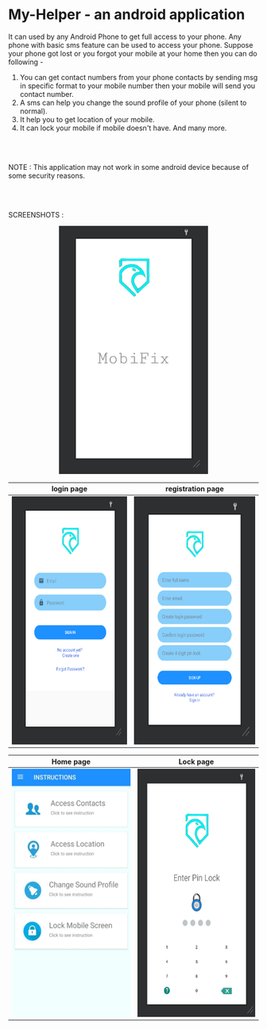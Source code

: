 # My-Helper - an android application

It can used by any Android Phone to get full access to your phone. Any phone with basic sms feature can be used to access your phone. Suppose your phone got lost or you forgot your mobile at your home then you can do following -

1) You can get contact numbers from your phone contacts by sending msg in specific format to your mobile number then your mobile will send you contact number.
2) A sms can help you change the sound profile of your phone (silent to normal).
3) It help you to get location of your mobile.
4) It can lock your mobile if mobile doesn't have.
And many more.

<br>
<br>

NOTE : This application may not work in some android device because of some security reasons.

<br>
<br>


SCREENSHOTS : 

<p align="center"><img src="https://github.com/ajayjoy22/MobiFix/blob/master/splashscreen.png" width="300" height="500"></p>

login page                            |   registration page
:-----------------------------------: | :----------------------------------:
<img src="https://github.com/ajayjoy22/MobiFix/blob/master/login.png" width="300" height="500"> | <img src="https://github.com/ajayjoy22/MobiFix/blob/master/registration%20(1).PNG" width="300" height="500"> 

Home page                            |   Lock page
:-----------------------------------: | :----------------------------------:
<img src="https://github.com/ajayjoy22/MobiFix/blob/master/home.jpeg" width="300" height="500"> | <img src="https://github.com/ajayjoy22/MobiFix/blob/master/pin.png" width="300" height="500"> 


<br>
<br>
<br>
